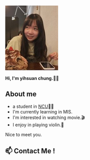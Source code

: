 ![image](https://github.com/angelinchung/itlab-ncu/blob/main/%E7%A7%98%E6%9B%B8%E7%B5%84%E7%B5%84%E5%93%A1_%E8%B3%87%E7%AE%A1%E4%BA%8C_%E9%8D%BE%E4%BD%BE%E7%92%87.jpg?raw=true)

**Hi, I'm yihsuan chung.🙌🏻**
## About me
- a student in [NCU]( https://www.ncu.edu.tw/tw/index.html)✍🏻
- I'm currently learning in MIS.
- I'm interested in watching movie.🎬
- I enjoy in playing violin.🎻 

Nice to meet you.

## 📫 Contact Me !



